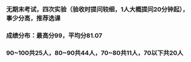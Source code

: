 ### 无期末考试，四次实验（验收时提问较细，1人大概提问20分钟起），事少分高，推荐选课
### 成绩分布：最高分99，平均分81.07
### 90~100共25人，80~90共44人，70~80共11人，70以下共20人
